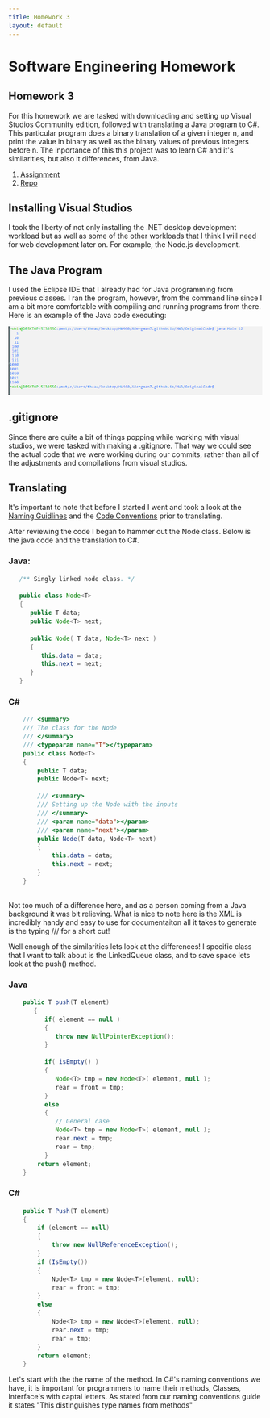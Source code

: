 ```yaml
---
title: Homework 3
layout: default
---
```


# Software Engineering Homework


## Homework 3


For this homework we are tasked with downloading and setting up Visual Studios Community edition, followed with translating a Java program to C#. This particular program does a binary translation of a given integer n, and print the value in binary as well as the binary values of previous integers before n. The inportance of this this project was to learn C# and it's similarities, but also it differences, from Java.

1. [Assignment](http://www.wou.edu/~morses/classes/cs46x/assignments/HW3_1819.html)
2. [Repo](https://github.com/ABergman7/ABergman7.github.io/tree/master/HW3)


## Installing Visual Studios

I took the liberty of not only installing the .NET desktop development workload but as well as some of the other workloads that I think I will need for web development later on. For example, the Node.js development.

## The Java Program

 I used the Eclipse IDE that I already had for Java programming from previous classes. I ran the program, however, from the command line since I am a bit more comfortable with compiling and running programs from there. Here is an example of the Java code executing: 
 
 ![Picture](Pictures/JavaExe.PNG)
 
## .gitignore
 
 Since there are quite a bit of things popping while working with visual studios, we were tasked with making a .gitignore. That way we could see the actual code that we were working during our commits, rather than all of the adjustments and compilations from visual studios.
 
## Translating
 
 It's important to note that before I started I went and took a look at the [Naming Guidlines](https://docs.microsoft.com/en-us/dotnet/standard/design-guidelines/naming-guidelines) and the [Code Conventions](https://docs.microsoft.com/en-us/dotnet/csharp/programming-guide/inside-a-program/coding-conventions) prior to translating. 
 
 After reviewing the code I began to hammer out the Node class. Below is the java code and the translation to C#.
 
### Java:
 ```java
    /** Singly linked node class. */

    public class Node<T>
    {
	   public T data;
	   public Node<T> next;
	
	   public Node( T data, Node<T> next )
	   {
		  this.data = data;
		  this.next = next;
	   }
    }

```
### C#
```csharp
    /// <summary>
    /// The class for the Node
    /// </summary>
    /// <typeparam name="T"></typeparam>
    public class Node<T>
    {
        public T data;
        public Node<T> next;

        /// <summary>
        /// Setting up the Node with the inputs
        /// </summary>
        /// <param name="data"></param>
        /// <param name="next"></param>
        public Node(T data, Node<T> next)
        {
            this.data = data;
            this.next = next;
        }
    }
    
```
Not too much of a difference here, and as a person coming from a Java background it was bit relieving. What is nice to note here is the XML is incredibly handy and easy to use for documentaiton all it takes to generate is the typing /// for a short cut!


Well enough of the similarities lets look at the differences! I specific class that I want to talk about is the LinkedQueue class, and to save space lets look at the push() method.

### Java

```java
    public T push(T element)
	   { 
		  if( element == null )
          {
			 throw new NullPointerException();
		  }
		
		  if( isEmpty() )
		  {
			 Node<T> tmp = new Node<T>( element, null );
			 rear = front = tmp;
		  }
		  else
		  {		
			 // General case
			 Node<T> tmp = new Node<T>( element, null );
			 rear.next = tmp;
			 rear = tmp;
          }
        return element;
	}
```
### C#

```csharp
    public T Push(T element)
    {
        if (element == null)
        {
            throw new NullReferenceException();
        }
        if (IsEmpty())
        {
            Node<T> tmp = new Node<T>(element, null);
            rear = front = tmp;
        }
        else
        {
            Node<T> tmp = new Node<T>(element, null);
            rear.next = tmp;
            rear = tmp;
        }
        return element;
    }
 ```
Let's start with the the name of the method. In C#'s naming conventions we have, it is important for programmers to name their methods,  Classes, Interface's with captal letters. As stated from our naming conventions guide it states "This distinguishes type names from methods"
    



 
 
 